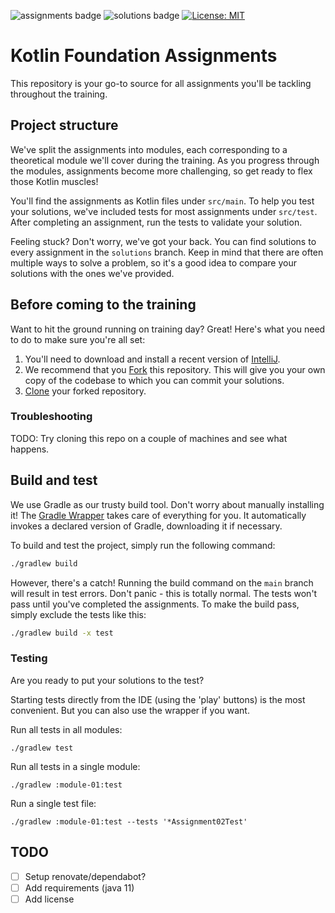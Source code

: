 ![assignments badge](https://github.com/fresh-minds/kotlin-foundation-assignments/actions/workflows/build-main.yml/badge.svg)
![solutions badge](https://github.com/fresh-minds/kotlin-foundation-assignments/actions/workflows/build-and-test-solutions.yml/badge.svg)
[![License: MIT](https://img.shields.io/badge/License-MIT-yellow.svg)](https://github.com/fresh-minds/kotlin-foundation-assignments/blob/main/LICENSE)

# Kotlin Foundation Assignments

This repository is your go-to source for all assignments you'll be tackling throughout the training.

## Project structure

We've split the assignments into modules, each corresponding to a theoretical module we'll cover during the training. 
As you progress through the modules, assignments become more challenging, so get ready to flex those Kotlin muscles!

You'll find the assignments as Kotlin files under `src/main`. To help you test your solutions, we've included tests 
for most assignments under `src/test`. After completing an assignment, run the tests to validate your solution.

Feeling stuck? Don't worry, we've got your back. You can find solutions to every assignment in the `solutions` branch. 
Keep in mind that there are often multiple ways to solve a problem, so it's a good idea to compare your solutions 
with the ones we've provided.

## Before coming to the training

Want to hit the ground running on training day? Great! Here's what you need to do to make sure you're all set:

1. You'll need to download and install a recent version of [IntelliJ](https://www.jetbrains.com/idea/).
2. We recommend that you [Fork](https://docs.github.com/en/get-started/quickstart/fork-a-repo#forking-a-repository) this repository. This will give you your own copy of the codebase to which you can commit your solutions. 
3. [Clone](https://docs.github.com/en/get-started/quickstart/fork-a-repo#cloning-your-forked-repository) your forked repository.

### Troubleshooting

TODO: Try cloning this repo on a couple of machines and see what happens.

## Build and test

We use Gradle as our trusty build tool. Don't worry about manually installing it! 
The [Gradle Wrapper](https://docs.gradle.org/current/userguide/gradle_wrapper.html) takes care of everything for you. 
It automatically invokes a declared version of Gradle, downloading it if necessary.

To build and test the project, simply run the following command:

```bash
./gradlew build
```

However, there's a catch! Running the build command on the `main` branch will result in test errors. Don't panic - this is totally normal. 
The tests won't pass until you've completed the assignments. To make the build pass, simply exclude the tests like this:

```bash
./gradlew build -x test
```

### Testing

Are you ready to put your solutions to the test?

Starting tests directly from the IDE (using the 'play' buttons) is the most convenient. But you can also use the
wrapper if you want.

Run all tests in all modules:

```
./gradlew test
```

Run all tests in a single module:

```
./gradlew :module-01:test
```

Run a single test file:

```
./gradlew :module-01:test --tests '*Assignment02Test'
```

## TODO

- [ ] Setup renovate/dependabot?
- [ ] Add requirements (java 11)
- [ ] Add license
